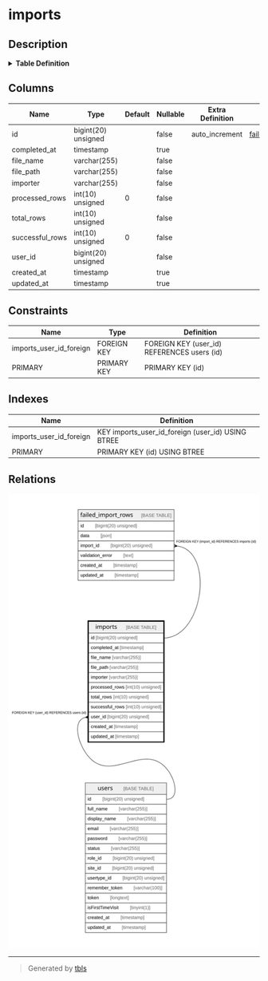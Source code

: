 # imports

## Description

<details>
<summary><strong>Table Definition</strong></summary>

```sql
CREATE TABLE `imports` (
  `id` bigint(20) unsigned NOT NULL AUTO_INCREMENT,
  `completed_at` timestamp NULL DEFAULT NULL,
  `file_name` varchar(255) COLLATE utf8mb4_unicode_ci NOT NULL,
  `file_path` varchar(255) COLLATE utf8mb4_unicode_ci NOT NULL,
  `importer` varchar(255) COLLATE utf8mb4_unicode_ci NOT NULL,
  `processed_rows` int(10) unsigned NOT NULL DEFAULT '0',
  `total_rows` int(10) unsigned NOT NULL,
  `successful_rows` int(10) unsigned NOT NULL DEFAULT '0',
  `user_id` bigint(20) unsigned NOT NULL,
  `created_at` timestamp NULL DEFAULT NULL,
  `updated_at` timestamp NULL DEFAULT NULL,
  PRIMARY KEY (`id`),
  KEY `imports_user_id_foreign` (`user_id`),
  CONSTRAINT `imports_user_id_foreign` FOREIGN KEY (`user_id`) REFERENCES `users` (`id`) ON DELETE CASCADE
) ENGINE=InnoDB AUTO_INCREMENT=[Redacted by tbls] DEFAULT CHARSET=utf8mb4 COLLATE=utf8mb4_unicode_ci
```

</details>

## Columns

| Name | Type | Default | Nullable | Extra Definition | Children | Parents | Comment |
| ---- | ---- | ------- | -------- | ---------------- | -------- | ------- | ------- |
| id | bigint(20) unsigned |  | false | auto_increment | [failed_import_rows](failed_import_rows.md) |  |  |
| completed_at | timestamp |  | true |  |  |  |  |
| file_name | varchar(255) |  | false |  |  |  |  |
| file_path | varchar(255) |  | false |  |  |  |  |
| importer | varchar(255) |  | false |  |  |  |  |
| processed_rows | int(10) unsigned | 0 | false |  |  |  |  |
| total_rows | int(10) unsigned |  | false |  |  |  |  |
| successful_rows | int(10) unsigned | 0 | false |  |  |  |  |
| user_id | bigint(20) unsigned |  | false |  |  | [users](users.md) |  |
| created_at | timestamp |  | true |  |  |  |  |
| updated_at | timestamp |  | true |  |  |  |  |

## Constraints

| Name | Type | Definition |
| ---- | ---- | ---------- |
| imports_user_id_foreign | FOREIGN KEY | FOREIGN KEY (user_id) REFERENCES users (id) |
| PRIMARY | PRIMARY KEY | PRIMARY KEY (id) |

## Indexes

| Name | Definition |
| ---- | ---------- |
| imports_user_id_foreign | KEY imports_user_id_foreign (user_id) USING BTREE |
| PRIMARY | PRIMARY KEY (id) USING BTREE |

## Relations

![er](imports.svg)

---

> Generated by [tbls](https://github.com/k1LoW/tbls)
